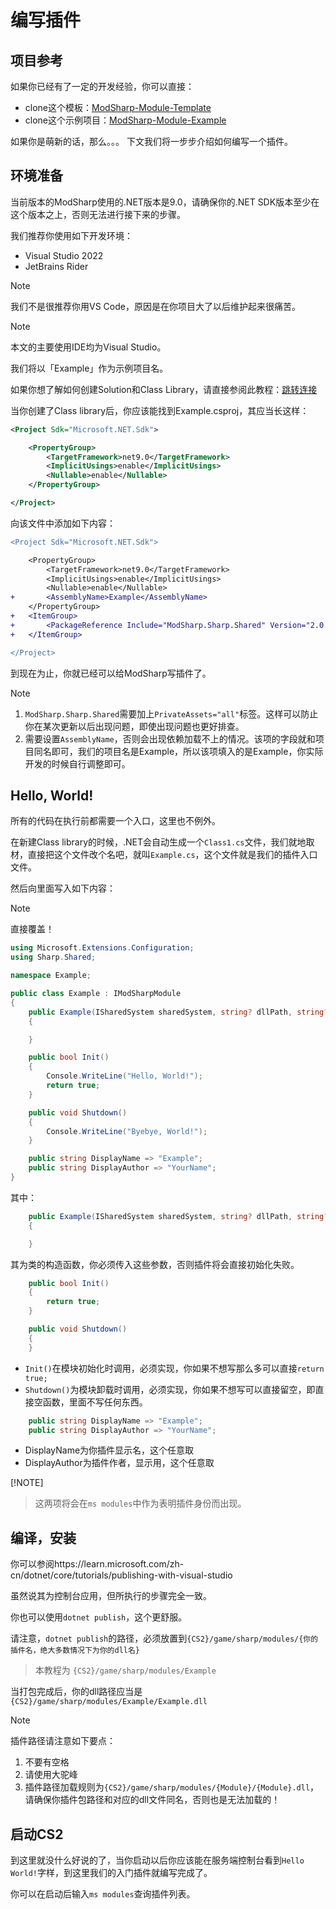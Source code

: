 # 编写插件

## 项目参考

如果你已经有了一定的开发经验，你可以直接：
- clone这个模板：[ModSharp-Module-Template](https://github.com/SourceSharp/ModSharp-Module-Template)
- clone这个示例项目：[ModSharp-Module-Example](https://github.com/SourceSharp/ModSharp-Module-Example)

如果你是萌新的话，那么。。。
下文我们将一步步介绍如何编写一个插件。

## 环境准备

当前版本的ModSharp使用的.NET版本是9.0，请确保你的.NET SDK版本至少在这个版本之上，否则无法进行接下来的步骤。

我们推荐你使用如下开发环境：
- Visual Studio 2022
- JetBrains Rider

> [!NOTE]
> 我们不是很推荐你用VS Code，原因是在你项目大了以后维护起来很痛苦。

> [!NOTE]
> 本文的主要使用IDE均为Visual Studio。

我们将以「Example」作为示例项目名。

如果你想了解如何创建Solution和Class Library，请直接参阅此教程：[跳转连接](https://learn.microsoft.com/en-us/dotnet/core/tutorials/library-with-visual-studio)

当你创建了Class library后，你应该能找到Example.csproj，其应当长这样：
```xml
<Project Sdk="Microsoft.NET.Sdk">

	<PropertyGroup>
		<TargetFramework>net9.0</TargetFramework>
		<ImplicitUsings>enable</ImplicitUsings>
		<Nullable>enable</Nullable>
	</PropertyGroup>

</Project>
```

向该文件中添加如下内容：
```diff
<Project Sdk="Microsoft.NET.Sdk">

	<PropertyGroup>
		<TargetFramework>net9.0</TargetFramework>
		<ImplicitUsings>enable</ImplicitUsings>
		<Nullable>enable</Nullable>
+       <AssemblyName>Example</AssemblyName>
	</PropertyGroup>
+	<ItemGroup>
+		<PackageReference Include="ModSharp.Sharp.Shared" Version="2.0.15" PrivateAssets="all" />
+	</ItemGroup>

</Project>

```

到现在为止，你就已经可以给ModSharp写插件了。

> [!NOTE]
> 1. `ModSharp.Sharp.Shared`需要加上`PrivateAssets="all"`标签。这样可以防止你在某次更新以后出现问题，即使出现问题也更好排查。
> 2. 需要设置`AssemblyName`，否则会出现依赖加载不上的情况。该项的字段就和项目同名即可，我们的项目名是Example，所以该项填入的是Example，你实际开发的时候自行调整即可。

## Hello, World!

所有的代码在执行前都需要一个入口，这里也不例外。

在新建Class library的时候，.NET会自动生成一个`Class1.cs`文件，我们就地取材，直接把这个文件改个名吧，就叫`Example.cs`，这个文件就是我们的插件入口文件。

然后向里面写入如下内容：
> [!NOTE]
> 直接覆盖！

```cs
using Microsoft.Extensions.Configuration;
using Sharp.Shared;

namespace Example;

public class Example : IModSharpModule
{
    public Example(ISharedSystem sharedSystem, string? dllPath, string? sharpPath, Version? version, IConfiguration? configuration, bool hotReload)
    {

    }

    public bool Init()
    {
        Console.WriteLine("Hello, World!");
        return true;
    }

    public void Shutdown()
    {
        Console.WriteLine("Byebye, World!");
    }

    public string DisplayName => "Example";
    public string DisplayAuthor => "YourName";
}
```

其中：
```cs
    public Example(ISharedSystem sharedSystem, string? dllPath, string? sharpPath, Version? version, IConfiguration? configuration, bool hotReload)
    {

    }
```
其为类的构造函数，你必须传入这些参数，否则插件将会直接初始化失败。

```cs
    public bool Init()
    {
        return true;
    }

    public void Shutdown()
    {
    }
```
- `Init()`在模块初始化时调用，必须实现，你如果不想写那么多可以直接`return true;`
- `Shutdown()`为模块卸载时调用，必须实现，你如果不想写可以直接留空，即直接空函数，里面不写任何东西。

```cs
    public string DisplayName => "Example";
    public string DisplayAuthor => "YourName";
```
- DisplayName为你插件显示名，这个任意取
- DisplayAuthor为插件作者，显示用，这个任意取

[!NOTE]
> 这两项将会在`ms modules`中作为表明插件身份而出现。

## 编译，安装

你可以参阅https://learn.microsoft.com/zh-cn/dotnet/core/tutorials/publishing-with-visual-studio

虽然说其为控制台应用，但所执行的步骤完全一致。

你也可以使用`dotnet publish`，这个更舒服。

请注意，`dotnet publish`的路径，必须放置到`{CS2}/game/sharp/modules/{你的插件名，绝大多数情况下为你的dll名}`
> 本教程为 `{CS2}/game/sharp/modules/Example`

当打包完成后，你的dll路径应当是`{CS2}/game/sharp/modules/Example/Example.dll`

> [!NOTE]
> 插件路径请注意如下要点：
> 1. 不要有空格
> 2. 请使用大驼峰
> 3. 插件路径加载规则为`{CS2}/game/sharp/modules/{Module}/{Module}.dll`，请确保你插件包路径和对应的dll文件同名，否则也是无法加载的！

## 启动CS2
到这里就没什么好说的了，当你启动以后你应该能在服务端控制台看到`Hello World!`字样，到这里我们的入门插件就编写完成了。

你可以在启动后输入`ms modules`查询插件列表。